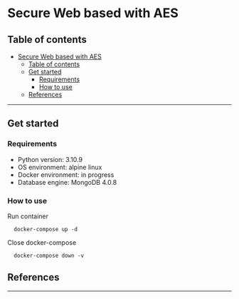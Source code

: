 # Secure Web based with AES

## Table of contents

- [Secure Web based with AES](#secure-web-based-with-aes)
  - [Table of contents](#table-of-contents)
  - [Get started](#get-started)
    - [Requirements](#requirements)
    - [How to use](#how-to-use)
  - [References](#references)
       
---

## Get started

### Requirements

- Python version: 3.10.9
- OS environment: alpine linux
- Docker environment: in progress
- Database engine: MongoDB 4.0.8

### How to use

Run container

```
  docker-compose up -d
```

Close docker-compose

```
  docker-compose down -v
```

## References

---

